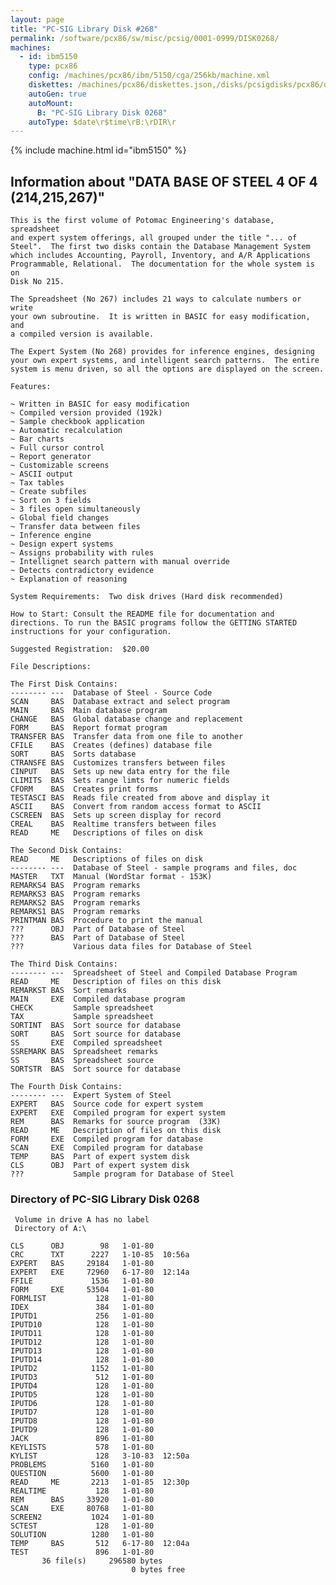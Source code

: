```yaml
---
layout: page
title: "PC-SIG Library Disk #268"
permalink: /software/pcx86/sw/misc/pcsig/0001-0999/DISK0268/
machines:
  - id: ibm5150
    type: pcx86
    config: /machines/pcx86/ibm/5150/cga/256kb/machine.xml
    diskettes: /machines/pcx86/diskettes.json,/disks/pcsigdisks/pcx86/diskettes.json
    autoGen: true
    autoMount:
      B: "PC-SIG Library Disk 0268"
    autoType: $date\r$time\rB:\rDIR\r
---
```


{% include machine.html id="ibm5150" %}

## Information about "DATA BASE OF STEEL 4 OF 4 (214,215,267)"

    This is the first volume of Potomac Engineering's database, spreadsheet
    and expert system offerings, all grouped under the title "... of
    Steel".  The first two disks contain the Database Management System
    which includes Accounting, Payroll, Inventory, and A/R Applications
    Programmable, Relational.  The documentation for the whole system is on
    Disk No 215.
    
    The Spreadsheet (No 267) includes 21 ways to calculate numbers or write
    your own subroutine.  It is written in BASIC for easy modification, and
    a compiled version is available.
    
    The Expert System (No 268) provides for inference engines, designing
    your own expert systems, and intelligent search patterns.  The entire
    system is menu driven, so all the options are displayed on the screen.
    
    Features:
    
    ~ Written in BASIC for easy modification
    ~ Compiled version provided (192k)
    ~ Sample checkbook application
    ~ Automatic recalculation
    ~ Bar charts
    ~ Full cursor control
    ~ Report generator
    ~ Customizable screens
    ~ ASCII output
    ~ Tax tables
    ~ Create subfiles
    ~ Sort on 3 fields
    ~ 3 files open simultaneously
    ~ Global field changes
    ~ Transfer data between files
    ~ Inference engine
    ~ Design expert systems
    ~ Assigns probability with rules
    ~ Intellignet search pattern with manual override
    ~ Detects contradictory evidence
    ~ Explanation of reasoning
    
    System Requirements:  Two disk drives (Hard disk recommended)
    
    How to Start: Consult the README file for documentation and
    directions. To run the BASIC programs follow the GETTING STARTED
    instructions for your configuration.
    
    Suggested Registration:  $20.00
    
    File Descriptions:
    
    The First Disk Contains:
    -------- ---  Database of Steel - Source Code
    SCAN     BAS  Database extract and select program
    MAIN     BAS  Main database program
    CHANGE   BAS  Global database change and replacement
    FORM     BAS  Report format program
    TRANSFER BAS  Transfer data from one file to another
    CFILE    BAS  Creates (defines) database file
    SORT     BAS  Sorts database
    CTRANSFE BAS  Customizes transfers between files
    CINPUT   BAS  Sets up new data entry for the file
    CLIMITS  BAS  Sets range limts for numeric fields
    CFORM    BAS  Creates print forms
    TESTASCI BAS  Reads file created from above and display it
    ASCII    BAS  Convert from random access format to ASCII
    CSCREEN  BAS  Sets up screen display for record
    CREAL    BAS  Realtime transfers between files
    READ     ME   Descriptions of files on disk
    
    The Second Disk Contains:
    READ     ME   Descriptions of files on disk
    -------- ---  Database of Steel - sample programs and files, doc
    MASTER   TXT  Manual (WordStar format - 153K)
    REMARKS4 BAS  Program remarks
    REMARKS3 BAS  Program remarks
    REMARKS2 BAS  Program remarks
    REMARKS1 BAS  Program remarks
    PRINTMAN BAS  Procedure to print the manual
    ???      OBJ  Part of Database of Steel
    ???      BAS  Part of Database of Steel
    ???           Various data files for Database of Steel
    
    The Third Disk Contains:
    -------- ---  Spreadsheet of Steel and Compiled Database Program
    READ     ME   Description of files on this disk
    REMARKST BAS  Sort remarks
    MAIN     EXE  Compiled database program
    CHECK         Sample spreadsheet
    TAX           Sample spreadsheet
    SORTINT  BAS  Sort source for database
    SORT     BAS  Sort source for database
    SS       EXE  Compiled spreadsheet
    SSREMARK BAS  Spreadsheet remarks
    SS       BAS  Spreadsheet source
    SORTSTR  BAS  Sort source for database
    
    The Fourth Disk Contains:
    -------- ---  Expert System of Steel
    EXPERT   BAS  Source code for expert system
    EXPERT   EXE  Compiled program for expert system
    REM      BAS  Remarks for source program  (33K)
    READ     ME   Description of files on this disk
    FORM     EXE  Compiled program for database
    SCAN     EXE  Compiled program for database
    TEMP     BAS  Part of expert system disk
    CLS      OBJ  Part of expert system disk
    ???           Sample program for Database of Steel

### Directory of PC-SIG Library Disk 0268

     Volume in drive A has no label
     Directory of A:\

    CLS      OBJ        98   1-01-80
    CRC      TXT      2227   1-10-85  10:56a
    EXPERT   BAS     29184   1-01-80
    EXPERT   EXE     72960   6-17-80  12:14a
    FFILE             1536   1-01-80
    FORM     EXE     53504   1-01-80
    FORMLIST           128   1-01-80
    IDEX               384   1-01-80
    IPUTD1             256   1-01-80
    IPUTD10            128   1-01-80
    IPUTD11            128   1-01-80
    IPUTD12            128   1-01-80
    IPUTD13            128   1-01-80
    IPUTD14            128   1-01-80
    IPUTD2            1152   1-01-80
    IPUTD3             512   1-01-80
    IPUTD4             128   1-01-80
    IPUTD5             128   1-01-80
    IPUTD6             128   1-01-80
    IPUTD7             128   1-01-80
    IPUTD8             128   1-01-80
    IPUTD9             128   1-01-80
    JACK               896   1-01-80
    KEYLISTS           578   1-01-80
    KYLIST             128   3-10-83  12:50a
    PROBLEMS          5160   1-01-80
    QUESTION          5600   1-01-80
    READ     ME       2213   1-01-85  12:30p
    REALTIME           128   1-01-80
    REM      BAS     33920   1-01-80
    SCAN     EXE     80768   1-01-80
    SCREEN2           1024   1-01-80
    SCTEST             128   1-01-80
    SOLUTION          1280   1-01-80
    TEMP     BAS       512   6-17-80  12:04a
    TEST               896   1-01-80
           36 file(s)     296580 bytes
                               0 bytes free
